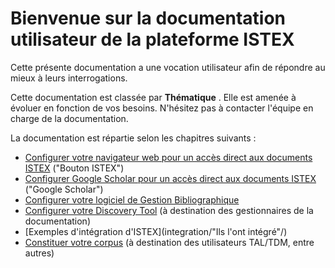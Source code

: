 # Bienvenue sur la documentation utilisateur de la plateforme ISTEX

Cette présente documentation a une vocation utilisateur afin de répondre au mieux à leurs interrogations.

Cette documentation est classée par **Thématique** . Elle est amenée à évoluer en fonction de vos besoins. N'hésitez pas à contacter l'équipe en charge de la documentation.

 
La documentation est répartie selon les chapitres suivants :

* [Configurer votre navigateur web pour un accès direct aux documents ISTEX](usage/button/) ("Bouton ISTEX")
* [Configurer Google Scholar pour un accès direct aux documents ISTEX](usage/googlescholar/) ("Google Scholar")
* [Configurer votre logiciel de Gestion Bibliographique](usage/bib/)
* [Configurer votre Discovery Tool](integration/discovery-tools/) (à destination des gestionnaires de la documentation)
* [Exemples d'intégration d'ISTEX](integration/"Ils l'ont intégré"/) 
* [Constituer votre corpus](tdm/introduction/) (à destination des utilisateurs TAL/TDM, entre autres)
